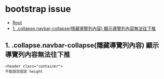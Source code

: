 # bootstrap issue

*   [Root](../README.md)
*   [1. .collapse.navbar-collapse(隱藏導覽列內容) 顯示導覽列內容無法往下推](#a1)

<h2 id="a1">1. .collapse.navbar-collapse(隱藏導覽列內容) 顯示導覽列內容無法往下推</h2>

```
<header class="container">
不能設定固定 height
```